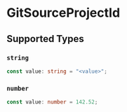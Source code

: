 # GitSourceProjectId


## Supported Types

### `string`

```typescript
const value: string = "<value>";
```

### `number`

```typescript
const value: number = 142.52;
```

